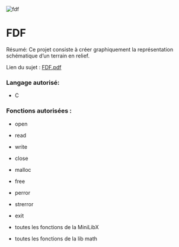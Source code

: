 ![fdf](http://puu.sh/p3q53/fe69c5bac2.png)

# FDF

Résumé: Ce projet consiste à créer graphiquement la représentation schématique d’un terrain en relief.

Lien du sujet : [FDF.pdf][fdf]

### Langage autorisé:

- C

### Fonctions autorisées :
- open
- read
- write
- close
- malloc
- free
- perror
- strerror
- exit
- toutes les fonctions de la MiniLibX
- toutes les fonctions de la lib math


   [fdf]: <https://github.com/SegFault42/fdf/blob/master/fdf.fr.pdf>
